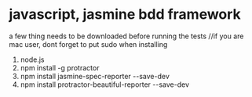 # javascript, jasmine bdd framework
a few thing needs to be downloaded before running the tests
//if you are mac user, dont forget to put sudo when installing

1. node.js
2. npm install -g protractor
3. npm install jasmine-spec-reporter --save-dev
4. npm install protractor-beautiful-reporter --save-dev

